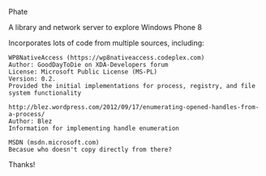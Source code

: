 ﻿Phate
 
A library and network server to explore Windows Phone 8

Incorporates lots of code from multiple sources, including:
 
	WP8NativeAccess (https://wp8nativeaccess.codeplex.com)
	Author: GoodDayToDie on XDA-Developers forum
	License: Microsoft Public License (MS-PL)
	Version: 0.2.
	Provided the initial implementations for process, registry, and file system functionality

	http://blez.wordpress.com/2012/09/17/enumerating-opened-handles-from-a-process/
	Author: Blez
	Information for implementing handle enumeration

	MSDN (msdn.microsoft.com)
	Becasue who doesn't copy directly from there?

 Thanks!

